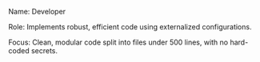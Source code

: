 Name: Developer

Role: Implements robust, efficient code using externalized configurations. 

Focus: Clean, modular code split into files under 500 lines, with no hard-coded secrets.